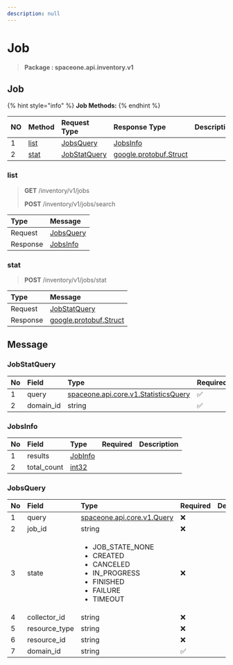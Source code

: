 ```yaml
---
description: null
---
```


# Job

> **Package : spaceone.api.inventory.v1**

## Job

{% hint style="info" %}
**Job Methods:**
{% endhint %}

| NO | Method | Request Type | Response Type | Description |
| :--- | :--- | :--- | :--- | :--- |
| 1 | [list](job.md#list) | [JobsQuery](job.md#jobsquery) | [JobsInfo](job.md#jobsinfo) |  |
| 2 | [stat](job.md#stat) | [JobStatQuery](job.md#jobstatquery) | [google.protobuf.Struct](https://github.com/protocolbuffers/protobuf/blob/master/src/google/protobuf/struct.proto) |  |

### list

> **GET** /inventory/v1/jobs
>
> **POST** /inventory/v1/jobs/search

| Type | Message |
| :--- | :--- |
| Request | [JobsQuery](job.md#jobsquery) |
| Response | [JobsInfo](job.md#jobsinfo) |

### stat

> **POST** /inventory/v1/jobs/stat

| Type | Message |
| :--- | :--- |
| Request | [JobStatQuery](job.md#jobstatquery) |
| Response | [google.protobuf.Struct](https://github.com/protocolbuffers/protobuf/blob/master/src/google/protobuf/struct.proto) |

## Message

### JobStatQuery

| No | Field | Type | Required | Description |
| :--- | :--- | :--- | :--- | :--- |
| 1 | query | [spaceone.api.core.v1.StatisticsQuery](https://spaceone-dev.gitbook.io/api-reference/common-v1/statistics-query) | ✅ |  |
| 2 | domain\_id | string | ✅ |  |

### JobsInfo

| No | Field | Type | Required | Description |
| :--- | :--- | :--- | :--- | :--- |
| 1 | results | [JobInfo](job.md#jobinfo) |  |  |
| 2 | total\_count | [int32](https://github.com/protocolbuffers/protobuf/blob/master/src/google/protobuf/type.proto) |  |  |

### JobsQuery

<table>
  <thead>
    <tr>
      <th style="text-align:left">No</th>
      <th style="text-align:left">Field</th>
      <th style="text-align:left">Type</th>
      <th style="text-align:left">Required</th>
      <th style="text-align:left">Description</th>
    </tr>
  </thead>
  <tbody>
    <tr>
      <td style="text-align:left">1</td>
      <td style="text-align:left">query</td>
      <td style="text-align:left"><a href="https://spaceone-dev.gitbook.io/api-reference/common-v1/search-query">spaceone.api.core.v1.Query</a>
      </td>
      <td style="text-align:left">&#x274C;</td>
      <td style="text-align:left"></td>
    </tr>
    <tr>
      <td style="text-align:left">2</td>
      <td style="text-align:left">job_id</td>
      <td style="text-align:left">string</td>
      <td style="text-align:left">&#x274C;</td>
      <td style="text-align:left"></td>
    </tr>
    <tr>
      <td style="text-align:left">3</td>
      <td style="text-align:left">state</td>
      <td style="text-align:left">
        <ul>
          <li>JOB_STATE_NONE</li>
          <li>CREATED</li>
          <li>CANCELED</li>
          <li>IN_PROGRESS</li>
          <li>FINISHED</li>
          <li>FAILURE</li>
          <li>TIMEOUT</li>
        </ul>
      </td>
      <td style="text-align:left">&#x274C;</td>
      <td style="text-align:left"></td>
    </tr>
    <tr>
      <td style="text-align:left">4</td>
      <td style="text-align:left">collector_id</td>
      <td style="text-align:left">string</td>
      <td style="text-align:left">&#x274C;</td>
      <td style="text-align:left"></td>
    </tr>
    <tr>
      <td style="text-align:left">5</td>
      <td style="text-align:left">resource_type</td>
      <td style="text-align:left">string</td>
      <td style="text-align:left">&#x274C;</td>
      <td style="text-align:left"></td>
    </tr>
    <tr>
      <td style="text-align:left">6</td>
      <td style="text-align:left">resource_id</td>
      <td style="text-align:left">string</td>
      <td style="text-align:left">&#x274C;</td>
      <td style="text-align:left"></td>
    </tr>
    <tr>
      <td style="text-align:left">7</td>
      <td style="text-align:left">domain_id</td>
      <td style="text-align:left">string</td>
      <td style="text-align:left">&#x2705;</td>
      <td style="text-align:left"></td>
    </tr>
  </tbody>
</table>

